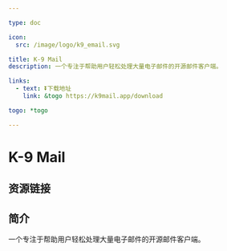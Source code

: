 ```yaml
---

type: doc

icon:
  src: /image/logo/k9_email.svg

title: K-9 Mail
description: 一个专注于帮助用户轻松处理大量电子邮件的开源邮件客户端。

links:
  - text: ⏬下载地址
    link: &togo https://k9mail.app/download

togo: *togo

---
```


<ShowLogo />

# K-9 Mail

<ShowBreadcrumb />

## 资源链接

<ShowLinks />

## 简介

一个专注于帮助用户轻松处理大量电子邮件的开源邮件客户端。
